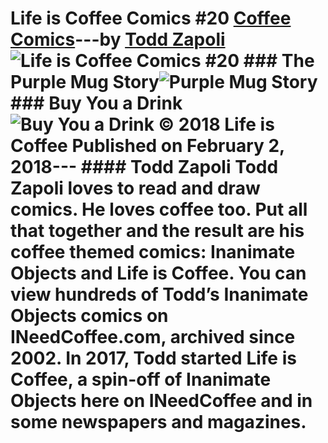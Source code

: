 # Life is Coffee Comics #20 [Coffee Comics](https://ineedcoffee.com/section/coffee-comics/)---by [Todd Zapoli](https://ineedcoffee.com/by/todd-zapoli/)![Life is Coffee Comics #20](https://ineedcoffee.com/images/posts/life-coffee-comics-20/life-is-coffee-640x400-new.jpg) ### The Purple Mug Story![Purple Mug Story](https://ineedcoffee.com/assets/comic-purple-mug.BeNWYav6_Zm85dv.webp) ### Buy You a Drink![Buy You a Drink](https://ineedcoffee.com/assets/comic-buy-you-a-drink-1.B1hCFYdq_tBiye.webp) © 2018 Life is Coffee Published on February 2, 2018--- #### Todd Zapoli Todd Zapoli loves to read and draw comics. He loves coffee too. Put all that together and the result are his coffee themed comics: Inanimate Objects and Life is Coffee. You can view hundreds of Todd’s Inanimate Objects comics on INeedCoffee.com, archived since 2002. In 2017, Todd started Life is Coffee, a spin-off of Inanimate Objects here on INeedCoffee and in some newspapers and magazines.